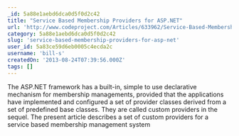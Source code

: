 ```yaml
---
_id: 5a88e1aebd6dca0d5f0d2c42
title: "Service Based Membership Providers for ASP.NET"
url: 'http://www.codeproject.com/Articles/633962/Service-Based-Membership-Providers-for-ASP-NET'
category: 5a88e1aebd6dca0d5f0d2c42
slug: 'service-based-membership-providers-for-asp-net'
user_id: 5a83ce59d6eb0005c4ecda2c
username: 'bill-s'
createdOn: '2013-08-24T07:39:56.000Z'
tags: []
---
```


The ASP.NET framework has a built-in, simple to use declarative mechanism for membership managements, provided that the applications have implemented and configured a set of provider classes derived from a set of predefined base classes. They are called custom providers in the sequel. The present article describes a set of custom providers for a service based membership management system

